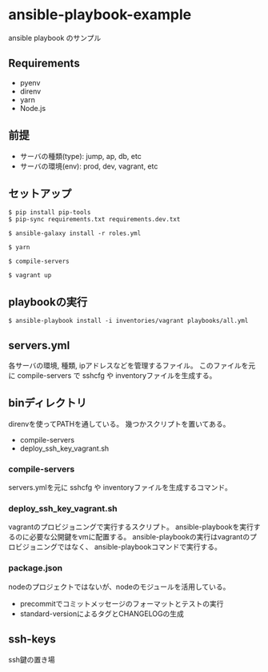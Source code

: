 # ansible-playbook-example

ansible playbook のサンプル

## Requirements

* pyenv
* direnv
* yarn
* Node.js

## 前提

* サーバの種類(type): jump, ap, db, etc
* サーバの環境(env): prod, dev, vagrant, etc

## セットアップ

```
$ pip install pip-tools
$ pip-sync requirements.txt requirements.dev.txt

$ ansible-galaxy install -r roles.yml

$ yarn

$ compile-servers

$ vagrant up
```

## playbookの実行

```
$ ansible-playbook install -i inventories/vagrant playbooks/all.yml
```

## servers.yml

各サーバの環境, 種類, ipアドレスなどを管理するファイル。
このファイルを元に compile-servers で sshcfg や inventoryファイルを生成する。

## binディレクトリ

direnvを使ってPATHを通している。
幾つかスクリプトを置いてある。

* compile-servers
* deploy_ssh_key_vagrant.sh

### compile-servers

servers.ymlを元に sshcfg や inventoryファイルを生成するコマンド。

### deploy_ssh_key_vagrant.sh

vagrantのプロビジョニングで実行するスクリプト。
ansible-playbookを実行するのに必要な公開鍵をvmに配置する。
ansible-playbookの実行はvagrantのプロビジョニングではなく、
ansible-playbookコマンドで実行する。

### package.json

nodeのプロジェクトではないが、nodeのモジュールを活用している。

* precommitでコミットメッセージのフォーマットとテストの実行
* standard-versionによるタグとCHANGELOGの生成

## ssh-keys

ssh鍵の置き場
